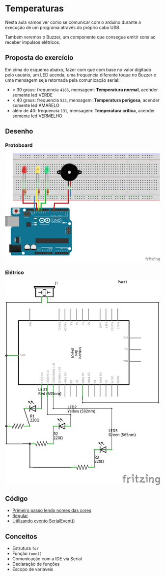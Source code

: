 # Temperaturas

Nesta aula vamos ver como se comunicar com o arduino durante a execução de um programa através do próprio cabo USB.

Também veremos o Buzzer, um componente que consegue emitir sons ao receber impulsos elétricos.

## Proposta do exercício

Em cima do esquema abaixo, fazer com que com base no valor digitado pelo usuário,
um LED acenda, uma frequencia diferente toque no Buzzer e uma mensagem seja retornada pela comunicação serial:

- < 30 graus: frequencia `4186`, mensagem: **Temperatura normal**, acender somente led VERDE
- < 40 graus: frequencia `523`, mensagem: **Temperatura perigosa**, acender somente led AMARELO
- além de 40: frequencia `131`, mensagem: **Temperatura crítica**, acender somente led VERMELHO

## Desenho

### Protoboard

![protoboard](./src/temperaturas/sketch_bb.png)

### Elétrico

![eletrico](./src/temperaturas/sketch_schem.png)


## Código

- [Primeiro passo lendo nomes das cores](./src/temperaturas/temperaturas-nomes.ino)
- [Regular](./src/temperaturas/temperaturas.ino)
- [Utilizando evento SerialEvent()](./src/temperaturas/temperaturas-event.ino)

## Conceitos
- Estrutura `for`
- Função `tone()`
- Comunicação com a IDE via Serial
- Declaração de funções
- Escopo de variáveis
